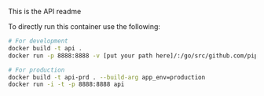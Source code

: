 This is the API readme

To directly run this container use the following:
```bash
# For development
docker build -t api .
docker run -p 8888:8888 -v [put your path here]/:/go/src/github.com/pipa/app api

# For production
docker build -t api-prd . --build-arg app_env=production
docker run -i -t -p 8888:8888 api
```
